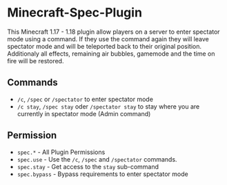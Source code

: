 # Minecraft-Spec-Plugin
This Minecraft 1.17 - 1.18 plugin allow players on a server to enter spectator mode using a command. If they use the command again they will leave spectator mode and will be teleported back to their original position. Additionaly all effects, remaining air bubbles, gamemode and the time on fire will be restored.

## Commands
- `/c`, `/spec` or `/spectator` to enter spectator mode
- `/c stay`, `/spec stay` oder `/spectator stay` to stay where you are currently in spectator mode (Admin command)

## Permission
- `spec.*` - All Plugin Permissions
- `spec.use` - Use the `/c`, `/spec` and `/spectator` commands.
- `spec.stay` - Get access to the `stay` sub-command
- `spec.bypass` - Bypass requirements to enter spectator mode

